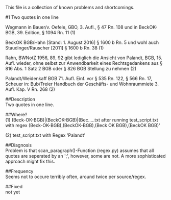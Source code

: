 This file is a collection of known problems and shortcomings.  

#1 Two quotes in one line  

Wegmann in Bauer/v. Oefele, GBO, 3. Aufl., § 47 Rn. 108 und in BeckOK-BGB, 39. Edition, § 1094 Rn. 11 (1)

BeckOK BGB/Hahn [Stand: 1. August 2016] § 1600 b Rn. 5 und wohl auch Staudinger/Rauscher [2011] § 1600 b Rn. 38 (1)

 Rahn, BWNotZ 1956, 89, 92 gibt lediglich die Ansicht von Palandt, BGB, 15. Aufl. wieder, ohne selbst zur Anwendbarkeit eines Rechtsgedankens aus § 816 Abs. 1 Satz 2 BGB oder § 826 BGB Stellung zu nehmen (2)

  Palandt/Weidenkaff BGB 71. Aufl. Einf. vor § 535 Rn. 122, § 566 Rn. 17, Scheuer in: Bub/Treier Handbuch der Geschäfts- und Wohnraummiete 3. Aufl. Kap. V Rn. 268 (2)

##Description  
Two quotes in one line.

##Where?   
(1) (Beck-OK-BGB)|(BeckOK-BGB)|(Bec.....txt after running test_script.txt with regex (Beck-OK-BGB),(BeckOK-BGB),(Beck OK BGB),(BeckOK BGB)'

(2) test_script.txt with Regex 'Palandt'

##Diagnosis  
Problem is that scan_paragraph()-Function (regex.py) assumes that all quotes are seperated by an ';', however, some are not. A more sophisticated approach might fix this. 

##Frequency  
Seems not to occure terribly often, around twice per source/regex. 

##Fixed  
not yet

